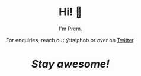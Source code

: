 <h1 align="center">Hi! 👋</h1>
<p align="center">I'm Prem.</p>
<p align="center">For enquiries, reach out @taiphob or over on <a href="https://twitter.com/cinanant" rel="nofollow">Twitter</a>.</p>
<h1 align="center"><i>Stay awesome!</i></h1>

<!---
taiphob/taiphob is a ✨ special ✨ repository because its `README.md` (this file) appears on your GitHub profile.
You can click the Preview link to take a look at your changes.
--->
